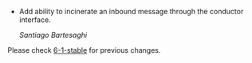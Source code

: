 *   Add ability to incinerate an inbound message through the conductor interface.

    *Santiago Bartesaghi*


Please check [6-1-stable](https://github.com/rails/rails/blob/6-1-stable/actionmailbox/CHANGELOG.md) for previous changes.
